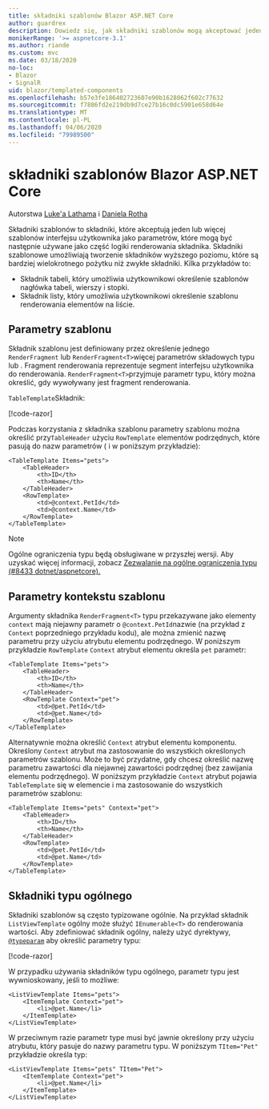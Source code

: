 ```yaml
---
title: składniki szablonów Blazor ASP.NET Core
author: guardrex
description: Dowiedz się, jak składniki szablonów mogą akceptować jeden lub więcej szablonów interfejsu użytkownika jako parametry, które mogą być następnie używane jako część logiki renderowania składnika.
monikerRange: '>= aspnetcore-3.1'
ms.author: riande
ms.custom: mvc
ms.date: 03/18/2020
no-loc:
- Blazor
- SignalR
uid: blazor/templated-components
ms.openlocfilehash: b57e3fe186402723607e90b1628062f602c77632
ms.sourcegitcommit: f7886fd2e219db9d7ce27b16c0dc5901e658d64e
ms.translationtype: MT
ms.contentlocale: pl-PL
ms.lasthandoff: 04/06/2020
ms.locfileid: "79989500"
---
```

# <a name="aspnet-core-opno-locblazor-templated-components"></a>składniki szablonów Blazor ASP.NET Core

Autorstwa [Luke'a Lathama](https://github.com/guardrex) i [Daniela Rotha](https://github.com/danroth27)

Składniki szablonów to składniki, które akceptują jeden lub więcej szablonów interfejsu użytkownika jako parametrów, które mogą być następnie używane jako część logiki renderowania składnika. Składniki szablonowe umożliwiają tworzenie składników wyższego poziomu, które są bardziej wielokrotnego pożytku niż zwykłe składniki. Kilka przykładów to:

* Składnik tabeli, który umożliwia użytkownikowi określenie szablonów nagłówka tabeli, wierszy i stopki.
* Składnik listy, który umożliwia użytkownikowi określenie szablonu renderowania elementów na liście.

## <a name="template-parameters"></a>Parametry szablonu

Składnik szablonu jest definiowany przez określenie jednego `RenderFragment` lub `RenderFragment<T>`więcej parametrów składowych typu lub . Fragment renderowania reprezentuje segment interfejsu użytkownika do renderowania. `RenderFragment<T>`przyjmuje parametr typu, który można określić, gdy wywoływany jest fragment renderowania.

`TableTemplate`Składnik:

[!code-razor[](common/samples/3.x/BlazorWebAssemblySample/Components/TableTemplate.razor)]

Podczas korzystania z składnika szablonu parametry szablonu można określić przy`TableHeader` użyciu `RowTemplate` elementów podrzędnych, które pasują do nazw parametrów ( i w poniższym przykładzie):

```razor
<TableTemplate Items="pets">
    <TableHeader>
        <th>ID</th>
        <th>Name</th>
    </TableHeader>
    <RowTemplate>
        <td>@context.PetId</td>
        <td>@context.Name</td>
    </RowTemplate>
</TableTemplate>
```

> [!NOTE]
> Ogólne ograniczenia typu będą obsługiwane w przyszłej wersji. Aby uzyskać więcej informacji, zobacz [Zezwalanie na ogólne ograniczenia typu (#8433 dotnet/aspnetcore).](https://github.com/dotnet/aspnetcore/issues/8433)

## <a name="template-context-parameters"></a>Parametry kontekstu szablonu

Argumenty składnika `RenderFragment<T>` typu przekazywane jako elementy `context` mają niejawny parametr o `@context.PetId`nazwie (na przykład z `Context` poprzedniego przykładu kodu), ale można zmienić nazwę parametru przy użyciu atrybutu elementu podrzędnego. W poniższym przykładzie `RowTemplate` `Context` atrybut elementu określa `pet` parametr:

```razor
<TableTemplate Items="pets">
    <TableHeader>
        <th>ID</th>
        <th>Name</th>
    </TableHeader>
    <RowTemplate Context="pet">
        <td>@pet.PetId</td>
        <td>@pet.Name</td>
    </RowTemplate>
</TableTemplate>
```

Alternatywnie można określić `Context` atrybut elementu komponentu. Określony `Context` atrybut ma zastosowanie do wszystkich określonych parametrów szablonu. Może to być przydatne, gdy chcesz określić nazwę parametru zawartości dla niejawnej zawartości podrzędnej (bez zawijania elementu podrzędnego). W poniższym przykładzie `Context` atrybut pojawia `TableTemplate` się w elemencie i ma zastosowanie do wszystkich parametrów szablonu:

```razor
<TableTemplate Items="pets" Context="pet">
    <TableHeader>
        <th>ID</th>
        <th>Name</th>
    </TableHeader>
    <RowTemplate>
        <td>@pet.PetId</td>
        <td>@pet.Name</td>
    </RowTemplate>
</TableTemplate>
```

## <a name="generic-typed-components"></a>Składniki typu ogólnego

Składniki szablonów są często typizowane ogólnie. Na przykład składnik `ListViewTemplate` ogólny może służyć `IEnumerable<T>` do renderowania wartości. Aby zdefiniować składnik ogólny, należy użyć dyrektywy, [`@typeparam`](xref:mvc/views/razor#typeparam) aby określić parametry typu:

[!code-razor[](common/samples/3.x/BlazorWebAssemblySample/Components/ListViewTemplate.razor)]

W przypadku używania składników typu ogólnego, parametr typu jest wywnioskowany, jeśli to możliwe:

```razor
<ListViewTemplate Items="pets">
    <ItemTemplate Context="pet">
        <li>@pet.Name</li>
    </ItemTemplate>
</ListViewTemplate>
```

W przeciwnym razie parametr type musi być jawnie określony przy użyciu atrybutu, który pasuje do nazwy parametru typu. W poniższym `TItem="Pet"` przykładzie określa typ:

```razor
<ListViewTemplate Items="pets" TItem="Pet">
    <ItemTemplate Context="pet">
        <li>@pet.Name</li>
    </ItemTemplate>
</ListViewTemplate>
```
